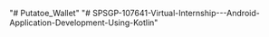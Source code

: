 "# Putatoe_Wallet" 
"# SPSGP-107641-Virtual-Internship---Android-Application-Development-Using-Kotlin" 
